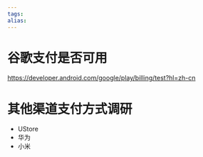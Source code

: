 ```yaml
---
tags: 
alias:
---
```


# 谷歌支付是否可用

https://developer.android.com/google/play/billing/test?hl=zh-cn

# 其他渠道支付方式调研
- UStore
- 华为
- 小米